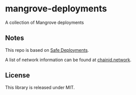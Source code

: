 # mangrove-deployments
A collection of Mangrove deployments


## Notes

This repo is based on [Safe Deployments](https://github.com/safe-global/safe-deployments).

A list of network information can be found at [chainid.network](https://chainid.network/).


## License

This library is released under MIT.